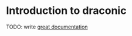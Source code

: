 # Introduction to draconic

TODO: write [great documentation](http://jacobian.org/writing/what-to-write/)
